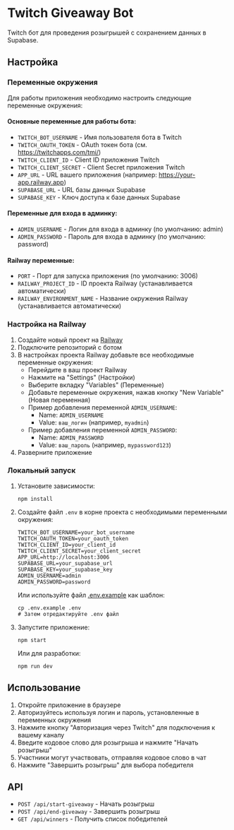 # Twitch Giveaway Bot

Twitch бот для проведения розыгрышей с сохранением данных в Supabase.

## Настройка

### Переменные окружения

Для работы приложения необходимо настроить следующие переменные окружения:

#### Основные переменные для работы бота:
- `TWITCH_BOT_USERNAME` - Имя пользователя бота в Twitch
- `TWITCH_OAUTH_TOKEN` - OAuth токен бота (см. https://twitchapps.com/tmi/)
- `TWITCH_CLIENT_ID` - Client ID приложения Twitch
- `TWITCH_CLIENT_SECRET` - Client Secret приложения Twitch
- `APP_URL` - URL вашего приложения (например: https://your-app.railway.app)
- `SUPABASE_URL` - URL базы данных Supabase
- `SUPABASE_KEY` - Ключ доступа к базе данных Supabase

#### Переменные для входа в админку:
- `ADMIN_USERNAME` - Логин для входа в админку (по умолчанию: admin)
- `ADMIN_PASSWORD` - Пароль для входа в админку (по умолчанию: password)

#### Railway переменные:
- `PORT` - Порт для запуска приложения (по умолчанию: 3006)
- `RAILWAY_PROJECT_ID` - ID проекта Railway (устанавливается автоматически)
- `RAILWAY_ENVIRONMENT_NAME` - Название окружения Railway (устанавливается автоматически)

### Настройка на Railway

1. Создайте новый проект на [Railway](https://railway.app/)
2. Подключите репозиторий с ботом
3. В настройках проекта Railway добавьте все необходимые переменные окружения:
   - Перейдите в ваш проект Railway
   - Нажмите на "Settings" (Настройки)
   - Выберите вкладку "Variables" (Переменные)
   - Добавьте переменные окружения, нажав кнопку "New Variable" (Новая переменная)
   - Пример добавления переменной `ADMIN_USERNAME`:
     - Name: `ADMIN_USERNAME`
     - Value: `ваш_логин` (например, `myadmin`)
   - Пример добавления переменной `ADMIN_PASSWORD`:
     - Name: `ADMIN_PASSWORD`
     - Value: `ваш_пароль` (например, `mypassword123`)
4. Разверните приложение

### Локальный запуск

1. Установите зависимости:
   ```
   npm install
   ```

2. Создайте файл `.env` в корне проекта с необходимыми переменными окружения:
   ```
   TWITCH_BOT_USERNAME=your_bot_username
   TWITCH_OAUTH_TOKEN=your_oauth_token
   TWITCH_CLIENT_ID=your_client_id
   TWITCH_CLIENT_SECRET=your_client_secret
   APP_URL=http://localhost:3006
   SUPABASE_URL=your_supabase_url
   SUPABASE_KEY=your_supabase_key
   ADMIN_USERNAME=admin
   ADMIN_PASSWORD=password
   ```

   Или используйте файл [.env.example](file:///C:/Users/D/Desktop/Giveway%20Bot/twitch-giveaway-bot/.env.example) как шаблон:
   ```
   cp .env.example .env
   # Затем отредактируйте .env файл
   ```

3. Запустите приложение:
   ```
   npm start
   ```

   Или для разработки:
   ```
   npm run dev
   ```

## Использование

1. Откройте приложение в браузере
2. Авторизуйтесь используя логин и пароль, установленные в переменных окружения
3. Нажмите кнопку "Авторизация через Twitch" для подключения к вашему каналу
4. Введите кодовое слово для розыгрыша и нажмите "Начать розыгрыш"
5. Участники могут участвовать, отправляя кодовое слово в чат
6. Нажмите "Завершить розыгрыш" для выбора победителя

## API

- `POST /api/start-giveaway` - Начать розыгрыш
- `POST /api/end-giveaway` - Завершить розыгрыш
- `GET /api/winners` - Получить список победителей